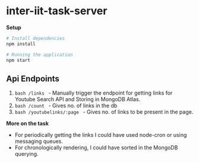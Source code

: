 # inter-iit-task-server

**Setup**

```bash
# Install dependencies 
npm install

# Running the application
npm start
```

## Api Endpoints 

1. ```bash /links ``` - Manually trigger the endpoint for getting links for Youtube Search API and Storing in MongoDB Atlas.
2. ```bash /count ``` - Gives no. of links in the db
3. ```bash /youtubelinks/:page ``` - Gives no. of links to be present in the page.

**More on the task**
* For periodically getting the links I could have used node-cron or using messaging queues.
* For chronologically rendering, I could have sorted in the MongoDB querying.
